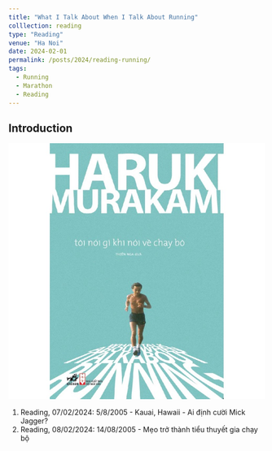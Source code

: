 ```yaml
---
title: "What I Talk About When I Talk About Running"
colllection: reading
type: "Reading"
venue: "Ha Noi"
date: 2024-02-01
permalink: /posts/2024/reading-running/
tags:
  - Running
  - Marathon
  - Reading
---
```


<head>
    <style type="text/css">
        figure{text-align: center;}
        math{text-align: center;}
    </style>
</head>

## Introduction

<p align="center">
  <img src="/images/reading/toinoigikhinoivechaybo.jpg">
</p>

1. Reading, 07/02/2024: 5/8/2005 - Kauai, Hawaii - Ai định cười Mick Jagger?
2. Reading, 08/02/2024: 14/08/2005 - Mẹo trở thành tiểu thuyết gia chạy bộ